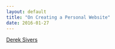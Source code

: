 ```yaml
---
layout: default
title: "On Creating a Personal Website"
date: 2016-01-27
---
```


[Derek Sivers](https://sivers.org/)
